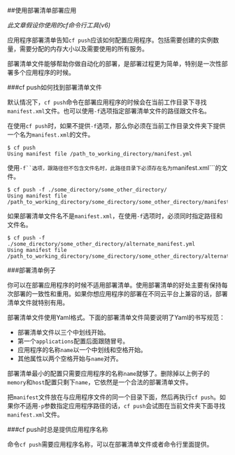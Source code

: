 ##使用部署清单部署应用

*此文章假设你使用的cf命令行工具(v6)*

应用程序部署清单告知```cf push```应该如何配置应用程序。包括需要创建的实例数量，需要分配的内存大小以及需要使用的所有服务。

部署清单文件能够帮助你做自动化的部署，是部署过程更为简单，特别是一次性部署多个应用程序的时候。

###cf push如何找到部署清单文件

默认情况下，```cf push```命令在部署应用程序的时候会在当前工作目录下寻找```manifest.xml```文件。也可以使用```-f```选项指定部署清单文件的路径跟文件名。

在使用```cf push```时，如果不提供```-f```选项，那么你必须在当前工作目录文件夹下提供一个名为```manifest.xml```的文件。

```
$ cf push
Using manifest file /path_to_working_directory/manifest.yml
```

使用```-f``选项，跟路径但不包含文件名时，此路径目录下必须存在名为```manifest.xml```的文件。

```
$ cf push -f ./some_directory/some_other_directory/
Using manifest file /path_to_working_directory/some_directory/some_other_directory/manifest.yml
```

如果部署清单文件名不是```manifest.xml```，在使用```-f```选项时，必须同时指定路径和 文件名。

```
$ cf push -f ./some_directory/some_other_directory/alternate_manifest.yml
Using manifest file /path_to_working_directory/some_directory/some_other_directory/alternate_manifest.yml
```

###部署清单例子

你可以在部署应用程序的时候不适用部署清单。使用部署清单的好处主要有保持每次部署的一致性和重用。如果你想应用程序的部署在不同云平台上兼容的话，部署清单文件就特别有用。

部署清单文件使用Yaml格式。下面的部署清单文件简要说明了Yaml的书写规范：

* 部署清单文件以三个中划线开始。
* 第一个```applications```配置后面跟随冒号。
* 应用程序的名称```name```以一个中划线和空格开始。
* 其他属性以两个空格开始与```name```对齐。

部署清单最小的配置只需要应用程序的名称```name```就够了。删除掉以上例子的```memory```和```host```配置只剩下```name```，它依然是一个合法的部署清单文件。

把```manifest```文件放在与应用程序文件的同一个目录下面，然后再执行```cf push```。如果你不适用```-p```参数指定应用程序路径的话，```cf push```会试图在当前文件夹下面寻找```manifest.xml```文件。

###cf push时总是提供应用程序名称

命令```cf push```需要应用程序名称，可以在部署清单文件或者命令行里面提供。

